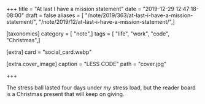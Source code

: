 +++
title = "At last I have a mission statement"
date = "2019-12-29 12:47:18-08:00"
draft = false
aliases = [ "/note/2019/363/at-last-i-have-a-mission-statement/", "/note/2019/12/at-last-i-have-a-mission-statement/",]

[taxonomies]
category = [ "note",]
tags = [ "life", "work", "code", "Christmas",]

[extra]
card = "social_card.webp"

[extra.cover_image]
caption = "LESS CODE"
path = "cover.jpg"

+++

The stress ball lasted four days under *my* stress load, but the reader
board is a Christmas present that will keep on giving.